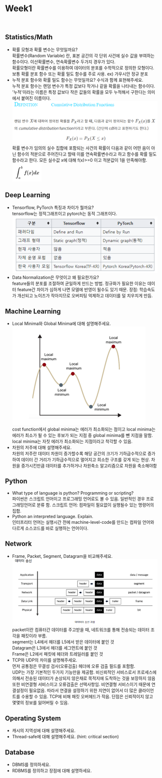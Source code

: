 # Week1  
<br>

## Statistics/Math  
* 확률 모형과 확률 변수는 무엇일까요?  
확률변수(Random Variable) 란, 표본 공간의 각 단위 사건에 실수 값을 부여하는 함수이다. 이산확률변수, 연속확률변수 두가지 경우가 있다.  
확률모형이란 확률변수를 이용하여 데이터의 분포를 수학적으로 정의한 모형이다. 보통 확률 분포 함수 또는 확률 밀도 함수를 주로 사용. ex) 가우시안 정규 분포  
* 누적 분포 함수와 확률 밀도 함수는 무엇일까요? 수식과 함께 표현해주세요.  
누적 분포 함수는 랜덤 변수가 특정 값보다 작거나 같을 확률을 나타내는 함수이다. '누적'이라는 이름은 특정 값보다 작은 값들의 확률을 모두 누적해서 구한다는 의미에서 붙여진 이름이다.
![](2021-09-24-13-29-33.png)  
확률 변수가 임의의 실수 집합에 포함되는 사건의 확률이 다음과 같이 어떤 음이 아닌 함수의 적분으로 주어진다고 할때 이를 연속확률변수라고 하고 함수를 확률 밀도 함수라고 한다. 모든 실수값 x에 대해 f(x)>=0 이고 적분값이 1을 만족해야함. 
![](2021-09-24-13-32-10.png)
## Deep Learning  
* Tensorflow, PyTorch 특징과 차이가 뭘까요?  
tensorflow는 정적그래프이고 pytorch는 동적 그래프이다.  
![](2021-09-24-13-39-24.png)
* Data Normalization은 무엇이고 왜 필요한가요?  
feature들의 분포를 조절하여 균일하게 만드는 방법. 정규화가 필요한 이유는 데이터 feature간 차이가 심하게 나면 모델에 반영이 될수도 있기 때문. 장점: 학습속도가 개선되고 노이즈가 작아지므로 오버피팅 억제하고 데이터를 덜 치우치게 만듬.  

## Machine Learning  
* Local Minima와 Global Minima에 대해 설명해주세요.  
![](2021-09-24-13-33-42.png)  
cost function에서 global minima는 에러가 최소화되는 점이고 local minima는 에러가 최소가 될 수 있는 후보가 되는 지점 중 global minima를 뺀 지점을 말함. local minima는 자칫 에러가 최소화되는 지점이라고 착각할 수 있음.  
* 차원의 저주에 대해 설명해주세요.  
차원의 저주란 데이터 차원이 증가할수록 해당 공간의 크기가 기하급수적으로 증가하여 데이터 간 거리가 기하급수적으로 멀어지고 희소한 구조를 갖게 되는 현상. 차원을 증가시킨만큼 데이터를 추가하거나 차원축소 알고리즘으로 차원을 축소해야함  
## Python  
* What type of language is python? Programming or scripting?  
파이썬은 스크립트 언어이고 프로그래밍 언어로도 볼 수 있음. 일반적인 경우 프로그래밍언어로 분류 함. 스크립트 언어: 컴파일이 필요없이 실행될수 있는 명령어의 집합.  
* Python an interpreted language. Explain.  
인터프리터 언어는 실행시간 전에 machine-level-code를 만드는 컴파일 언어와 다르게 소스코드를 바로 실행하는 언어이다.  
## Network
* Frame, Packet, Segment, Datagram을 비교해주세요.  
![](2021-09-24-13-44-44.png)  
packet이란 컴퓨터간 데이터를 주고받을 때, 네트워크를 통해 전송되는 데이터 조각을 패킷이라 부름.  
segment는 L4에서 헤더를 L5에서 받은 데이터에 붙인 것  
Datagram은 L3에서 헤더를 세그먼트에 붙인 것  
Frame은 L2에서 패킷에 헤더와 트레일러를 붙인 것  
* TCP와 UDP의 차이를 설명해주세요.  
먼저 공통점은 무결성 검사(오류검출) 헤더에 오류 검출 필드를 포함함.  
UDP는 가장 기본적인 두가지 기능만을 제공함. 비신뢰적인 서비스로서 프로세스에 의해서 전송된 데이터가 손상되지 않은채로 목적지에 도착하는 것을 보장하지 않음 또한 비연결형 서비스이고 오류검출은 선택사항임. 비연결형 서비스이기 때문에 연결설정이 필요없음. 따라서 연결을 설정하기 위한 지연이 없어서 더 많은 클라이언트를 수용할 수 있음. TCP에 비해 패킷 오버헤드가 작음. 단점은 신뢰적이지 않고 몇몇의 정보를 잃어버릴 수 있음.
## Operating System  
* 캐시의 지역성에 대해 설명해주세요.  
* Thread-safe에 대해 설명해주세요. (hint: critical section)  

## Database  
* DBMS를 정의하세요.  
* RDBMS를 정의하고 장점에 대해 설명하세요.  